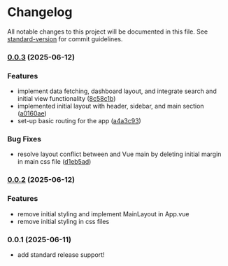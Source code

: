 # Changelog

All notable changes to this project will be documented in this file. See [standard-version](https://github.com/conventional-changelog/standard-version) for commit guidelines.

### [0.0.3](https://github.com/vnrocnr/Products-List/compare/v0.0.2...v0.0.3) (2025-06-12)


### Features

* implement data fetching, dashboard layout, and integrate search and initial view functionality ([8c58c1b](https://github.com/vnrocnr/Products-List/commit/8c58c1b50d5de8add4b26ae4fd198f9d6341a513))
* implemented initial layout with header, sidebar, and main section ([a0160ae](https://github.com/vnrocnr/Products-List/commit/a0160ae67f8245864bd321ac0f1075527bd21d0f))
* set-up basic routing for the app ([a4a3c93](https://github.com/vnrocnr/Products-List/commit/a4a3c937b415453ce50bdf96678859e6e08332e5))


### Bug Fixes

* resolve layout conflict between <v-main> and Vue main by deleting initial margin in main css file ([d1eb5ad](https://github.com/vnrocnr/Products-List/commit/d1eb5ade263e9523e401cd804a24df512943ba37))

### [0.0.2](https://github.com/vnrocnr/Products-List/compare/v0.0.1...v0.0.2) (2025-06-12)
### Features
* remove initial styling and implement MainLayout in App.vue
* remove initial styling in css files

### 0.0.1 (2025-06-11)
* add standard release support!
